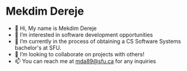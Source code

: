 # Mekdim Dereje
- 👋 Hi, My name is Mekdim Dereje
- 👀 I’m interested in software development opportunities
- 🌱 I’m currently in the process of obtaining a CS Software Systems bachelor's at SFU.
- 💞️ I’m looking to collaborate on projects with others!
- 📫 You can reach me at mda89@sfu.ca for any inquiries

